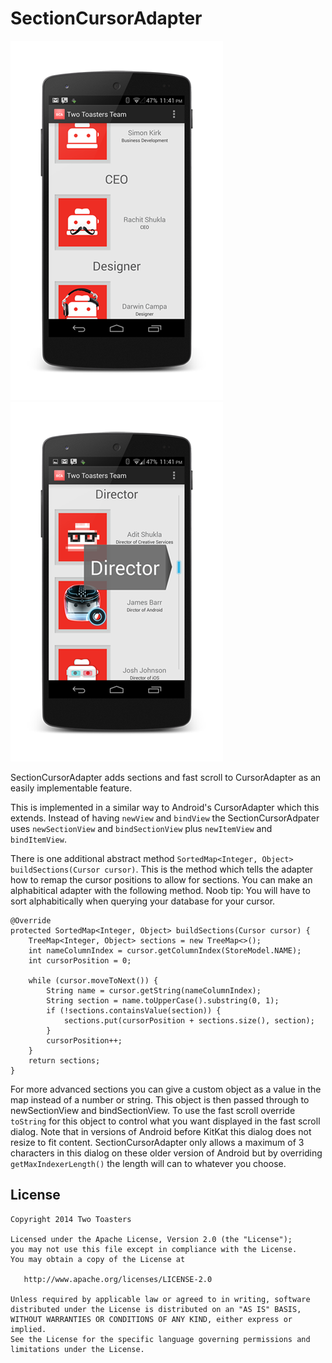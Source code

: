 # SectionCursorAdapter

![sections](screenshots/sections.png) ![dialog](screenshots/dialog.png)

SectionCursorAdapter adds sections and fast scroll to CursorAdapter as an easily implementable feature. 

This is implemented in a similar way to Android's CursorAdapter which this extends. Instead of having `newView` and `bindView` the SectionCursorAdpater uses `newSectionView` and `bindSectionView` plus `newItemView` and `bindItemView`. 

There is one additional abstract method `SortedMap<Integer, Object> buildSections(Cursor cursor)`. This is the method which tells the adapter how to remap the cursor positions to allow for sections. You can make an alphabitical adapter with the following method. Noob tip: You will have to sort alphabitically when querying your database for your cursor.

    @Override
    protected SortedMap<Integer, Object> buildSections(Cursor cursor) {
        TreeMap<Integer, Object> sections = new TreeMap<>();
        int nameColumnIndex = cursor.getColumnIndex(StoreModel.NAME);
        int cursorPosition = 0;
        
        while (cursor.moveToNext()) {
            String name = cursor.getString(nameColumnIndex);
            String section = name.toUpperCase().substring(0, 1);
            if (!sections.containsValue(section)) {
                sections.put(cursorPosition + sections.size(), section);
            }
            cursorPosition++;
        }
        return sections;
    }

For more advanced sections you can give a custom object as a value in the map instead of a number or string. This object is then passed through to newSectionView and bindSectionView. To use the fast scroll override `toString` for this object to control what you want displayed in the fast scroll dialog. Note that in versions of Android before KitKat this dialog does not resize to fit content. SectionCursorAdapter only allows a maximum of 3 characters in this dialog on these older version of Android but by overriding `getMaxIndexerLength()` the length will can to whatever you choose.

## License

    Copyright 2014 Two Toasters
    
    Licensed under the Apache License, Version 2.0 (the "License");
    you may not use this file except in compliance with the License.
    You may obtain a copy of the License at
    
       http://www.apache.org/licenses/LICENSE-2.0
       
    Unless required by applicable law or agreed to in writing, software
    distributed under the License is distributed on an "AS IS" BASIS,
    WITHOUT WARRANTIES OR CONDITIONS OF ANY KIND, either express or implied.
    See the License for the specific language governing permissions and
    limitations under the License.
